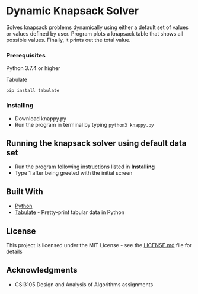 # Dynamic Knapsack Solver

Solves knapsack problems dynamically using either a default set of values or values defined by user. Program plots a knapsack table that shows all possible values. Finally, it prints out the total value.

### Prerequisites

Python 3.7.4 or higher

Tabulate
```
pip install tabulate
```

### Installing

* Download knappy.py
* Run the program in terminal by typing ``` python3 knappy.py ```

## Running the knapsack solver using default data set

* Run the program following instructions listed in **Installing**
* Type 1 after being greeted with the initial screen

## Built With

* [Python](https://www.python.org)
* [Tabulate](https://github.com/gregbanks/python-tabulate) - Pretty-print tabular data in Python 

## License

This project is licensed under the MIT License - see the [LICENSE.md](LICENSE.md) file for details

## Acknowledgments

* CSI3105 Design and Analysis of Algorithms assignments
